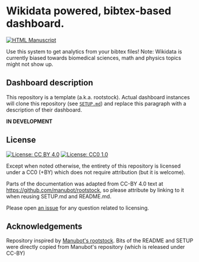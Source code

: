 # Wikidata powered, bibtex-based dashboard.  

[![HTML Manuscript](https://img.shields.io/badge/manuscript-HTML-blue.svg)](https://lubianat.github.io/bibtex2dashboard_test_pedro/)

Use this system to get analytics from your bibtex files! 
Note: Wikidata is currently biased towards biomedical sciences, math and physics topics might not show up. 

## Dashboard description

<!-- usage note: edit this section. -->

This repository is a template (a.k.a. rootstock).
Actual dashboard instances will clone this repository (see [`SETUP.md`](SETUP.md)) and replace this paragraph with a description of their dashboard.


__IN DEVELOPMENT__


## License

<!--
usage note: edit this section to change the license of your manuscript or source code changes to this repository.
We encourage users to openly license their manuscripts, which is the default as specified below.
-->

[![License: CC BY 4.0](https://img.shields.io/badge/License%20Parts-CC%20BY%204.0-lightgrey.svg)](http://creativecommons.org/licenses/by/4.0/)
[![License: CC0 1.0](https://img.shields.io/badge/License%20All-CC0%201.0-lightgrey.svg)](https://creativecommons.org/publicdomain/zero/1.0/)

Except when noted otherwise, the entirety of this repository is licensed under a CC0 (+BY) which does not require attribution (but it is welcome). 

Parts of the documentation was adapted from CC-BY 4.0 text at https://github.com/manubot/rootstock, so please attribute by linking to it when reusing SETUP.md and README.md. 

Please open [an issue](https://github.com/lubianat/bibtex2dashboard_test_pedro/issues) for any question related to licensing.

## Acknowledgements
Repository inspired by [Manubot's rootstock](https://github.com/manubot/rootstock/edit/main/SETUP.md). 
Bits of the README and SETUP were directly copied from Manubot's repository (which is released under CC-BY)
